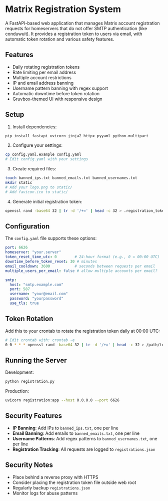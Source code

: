 # Matrix Registration System

A FastAPI-based web application that manages Matrix account registration requests for homeservers that do not offer SMTP authentication (like conduwuit). It provides a registration token to users via email, with automatic token rotation and various safety features.

## Features

- Daily rotating registration tokens
- Rate limiting per email address
- Multiple account restrictions
- IP and email address banning
- Username pattern banning with regex support
- Automatic downtime before token rotation
- Gruvbox-themed UI with responsive design

## Setup

1. Install dependencies:
```bash
pip install fastapi uvicorn jinja2 httpx pyyaml python-multipart
```

2. Configure your settings:
```bash
cp config.yaml.example config.yaml
# Edit config.yaml with your settings
```

3. Create required files:
```bash
touch banned_ips.txt banned_emails.txt banned_usernames.txt
mkdir static
# Add your logo.png to static/
# Add favicon.ico to static/
```

4. Generate initial registration token:
```bash
openssl rand -base64 32 | tr -d '/+=' | head -c 32 > .registration_token
```

## Configuration

The `config.yaml` file supports these options:

```yaml
port: 6626
homeserver: "your.server"
token_reset_time_utc: 0        # 24-hour format (e.g., 0 = 00:00 UTC)
downtime_before_token_reset: 30 # minutes
email_cooldown: 3600           # seconds between requests per email
multiple_users_per_email: false # allow multiple accounts per email?

smtp:
  host: "smtp.example.com"
  port: 587
  username: "your@email.com"
  password: "yourpassword"
  use_tls: true
```

## Token Rotation

Add this to your crontab to rotate the registration token daily at 00:00 UTC:

```bash
# Edit crontab with: crontab -e
0 0 * * * openssl rand -base64 32 | tr -d '/+=' | head -c 32 > /path/to/your/.registration_token
```

## Running the Server

Development:
```bash
python registration.py
```

Production:
```bash
uvicorn registration:app --host 0.0.0.0 --port 6626
```

## Security Features

- **IP Banning**: Add IPs to `banned_ips.txt`, one per line
- **Email Banning**: Add emails to `banned_emails.txt`, one per line
- **Username Patterns**: Add regex patterns to `banned_usernames.txt`, one per line
- **Registration Tracking**: All requests are logged to `registrations.json`


## Security Notes

- Place behind a reverse proxy with HTTPS
- Consider placing the registration token file outside web root
- Regularly backup `registrations.json`
- Monitor logs for abuse patterns
